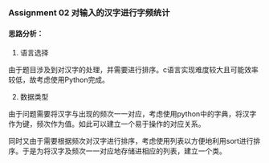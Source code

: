 ### Assignment 02 对输入的汉字进行字频统计

#### 思路分析：

1. 语言选择

由于题目涉及到对汉字的处理，并需要进行排序。c语言实现难度较大且可能效率较低，故考虑使用Python完成。

2. 数据类型

由于问题需要将汉字与出现的频次一一对应，考虑使用python中的字典，将汉字作为键，频次作为值。如此可以建立一个易于操作的对应关系。

同时又由于需要根据频次对汉字进行排序，考虑使用列表以方便地利用sort进行排序。于是为将汉字及频次一一对应地存储进相应的列表，建立一个类。
